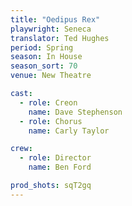 ```yaml
---
title: "Oedipus Rex"
playwright: Seneca
translator: Ted Hughes
period: Spring
season: In House
season_sort: 70
venue: New Theatre

cast:
  - role: Creon
    name: Dave Stephenson
  - role: Chorus
    name: Carly Taylor

crew:
  - role: Director
    name: Ben Ford

prod_shots: sqT2gq
---
```

